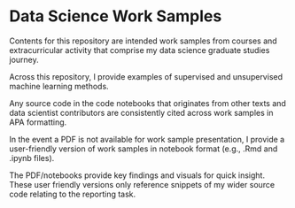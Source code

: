 # Data Science Work Samples

Contents for this repository are intended work samples from courses and extracurricular activity that comprise my data science graduate studies journey.

Across this repository, I provide examples of supervised and unsupervised machine learning methods. 

Any source code in the code notebooks that originates from other texts and data scientist contributors are consistently cited across work samples in APA formatting.

In the event a PDF is not available for work sample presentation, I provide a user-friendly version of work samples in notebook format (e.g., .Rmd and .ipynb files).

The PDF/notebooks provide key findings and visuals for quick insight.  These user friendly versions only reference snippets of my wider source code relating to the reporting task.



